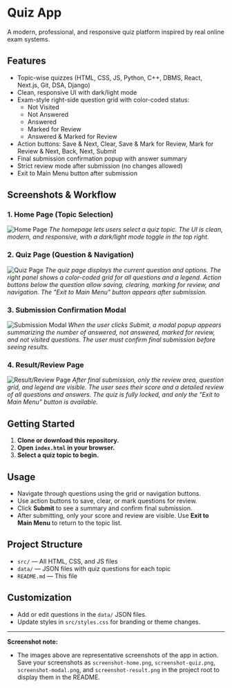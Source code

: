 # Quiz App

A modern, professional, and responsive quiz platform inspired by real online exam systems.

## Features
- Topic-wise quizzes (HTML, CSS, JS, Python, C++, DBMS, React, Next.js, Git, DSA, Django)
- Clean, responsive UI with dark/light mode
- Exam-style right-side question grid with color-coded status:
  - Not Visited
  - Not Answered
  - Answered
  - Marked for Review
  - Answered & Marked for Review
- Action buttons: Save & Next, Clear, Save & Mark for Review, Mark for Review & Next, Back, Next, Submit
- Final submission confirmation popup with answer summary
- Strict review mode after submission (no changes allowed)
- Exit to Main Menu button after submission

## Screenshots & Workflow

### 1. Home Page (Topic Selection)
![Home Page](./screenshot-home.png)
*The homepage lets users select a quiz topic. The UI is clean, modern, and responsive, with a dark/light mode toggle in the top right.*

### 2. Quiz Page (Question & Navigation)
![Quiz Page](./screenshot-quiz.png)
*The quiz page displays the current question and options. The right panel shows a color-coded grid for all questions and a legend. Action buttons below the question allow saving, clearing, marking for review, and navigation. The "Exit to Main Menu" button appears after submission.*

### 3. Submission Confirmation Modal
![Submission Modal](./screenshot-modal.png)
*When the user clicks Submit, a modal popup appears summarizing the number of answered, not answered, marked for review, and not visited questions. The user must confirm final submission before seeing results.*

### 4. Result/Review Page
![Result/Review Page](./screenshot-result.png)
*After final submission, only the review area, question grid, and legend are visible. The user sees their score and a detailed review of all questions and answers. The quiz is fully locked, and only the "Exit to Main Menu" button is available.*

## Getting Started

1. **Clone or download this repository.**
2. **Open `index.html` in your browser.**
3. **Select a quiz topic to begin.**

## Usage
- Navigate through questions using the grid or navigation buttons.
- Use action buttons to save, clear, or mark questions for review.
- Click **Submit** to see a summary and confirm final submission.
- After submitting, only your score and review are visible. Use **Exit to Main Menu** to return to the topic list.

## Project Structure
- `src/` — All HTML, CSS, and JS files
- `data/` — JSON files with quiz questions for each topic
- `README.md` — This file

## Customization
- Add or edit questions in the `data/` JSON files.
- Update styles in `src/styles.css` for branding or theme changes.

---

**Screenshot note:**
- The images above are representative screenshots of the app in action. Save your screenshots as `screenshot-home.png`, `screenshot-quiz.png`, `screenshot-modal.png`, and `screenshot-result.png` in the project root to display them in the README.


